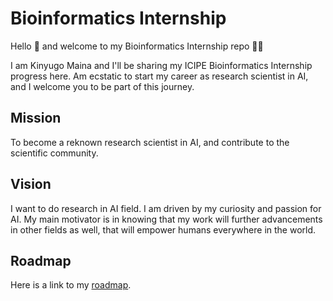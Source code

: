 # Bioinformatics Internship 

Hello 👋 and welcome to my Bioinformatics Internship repo 🚀🌑

I am Kinyugo Maina and I'll be sharing my ICIPE Bioinformatics Internship progress here. Am ecstatic to start my career as research scientist in AI, and I welcome you to be part of this journey.

## Mission
To become a reknown research scientist in AI, and contribute to the scientific community. 

## Vision
I want to do research in AI field. I am driven by my curiosity and passion for AI. My main motivator is in knowing that my work will further advancements in other fields as well, that will empower humans everywhere in the world. 

## Roadmap

Here is a link to my [roadmap](https://github.com/Kinyugo/bioinformatics-internship/blob/main/roadmap.md).
